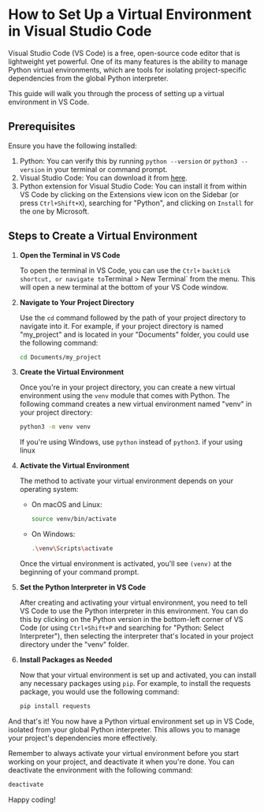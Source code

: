 # How to Set Up a Virtual Environment in Visual Studio Code

Visual Studio Code (VS Code) is a free, open-source code editor that is lightweight yet powerful. One of its many features is the ability to manage Python virtual environments, which are tools for isolating project-specific dependencies from the global Python interpreter.

This guide will walk you through the process of setting up a virtual environment in VS Code.

## Prerequisites

Ensure you have the following installed:

1. Python: You can verify this by running `python --version` or `python3 --version` in your terminal or command prompt. 
2. Visual Studio Code: You can download it from [here](https://code.visualstudio.com/).
3. Python extension for Visual Studio Code: You can install it from within VS Code by clicking on the Extensions view icon on the Sidebar (or press `Ctrl+Shift+X`), searching for "Python", and clicking on `Install` for the one by Microsoft.

## Steps to Create a Virtual Environment

1. **Open the Terminal in VS Code**

   To open the terminal in VS Code, you can use the `Ctrl+` ` backtick shortcut, or navigate to `Terminal > New Terminal` from the menu. This will open a new terminal at the bottom of your VS Code window.

   <!-- Screenshot 1: Opening terminal in VS Code -->

2. **Navigate to Your Project Directory**

   Use the `cd` command followed by the path of your project directory to navigate into it. For example, if your project directory is named "my_project" and is located in your "Documents" folder, you could use the following command:

   ```bash
   cd Documents/my_project
   ```
   
   <!-- Screenshot 2: Navigating to project directory in terminal -->

3. **Create the Virtual Environment**

   Once you're in your project directory, you can create a new virtual environment using the `venv` module that comes with Python. The following command creates a new virtual environment named "venv" in your project directory:

   ```bash
   python3 -m venv venv
   ```
   
   If you're using Windows, use `python` instead of `python3`.  if your using linux 

   <!-- Screenshot 3: Creating virtual environment -->

4. **Activate the Virtual Environment**

   The method to activate your virtual environment depends on your operating system:

   - On macOS and Linux:

     ```bash
     source venv/bin/activate
     ```

   - On Windows:

     ```bash
     .\venv\Scripts\activate
     ```

   Once the virtual environment is activated, you'll see `(venv)` at the beginning of your command prompt.

   <!-- Screenshot 4: Activating virtual environment -->

5. **Set the Python Interpreter in VS Code**

   After creating and activating your virtual environment, you need to tell VS Code to use the Python interpreter in this environment. You can do this by clicking on the Python version in the bottom-left corner of VS Code (or using `Ctrl+Shift+P` and searching for "Python: Select Interpreter"), then selecting the interpreter that's located in your project directory under the "venv" folder.

   <!-- Screenshot 5: Setting Python interpreter in VS Code -->

6. **Install Packages as Needed**

   Now that your virtual environment is set up and activated, you can install any necessary packages using `pip`. For example, to install the requests package, you would use the following command:

   ```bash
   pip install requests
   ```
   
   <!-- Screenshot 6: Installing packages -->

And that's it! You now have a Python virtual environment set up in VS Code, isolated from your global Python interpreter. This allows you to manage your project's dependencies more effectively.

Remember to always activate your virtual environment before you start working on your project, and deactivate it when you're done. You can deactivate the environment with the following command:

```bash
deactivate
```

<!-- Screenshot 7: Deactivating virtual environment -->

Happy coding!
